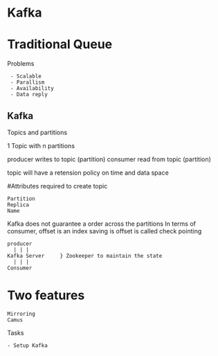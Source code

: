 # Kafka

# Traditional Queue
Problems
```
 - Scalable
 - Parallism
 - Availability
 - Data reply
 ```
## Kafka

Topics and partitions

1 Topic with n partitions

producer writes to topic (partition)
consumer read from topic (partition)

topic will have a retension policy on time and data space

#Attributes required to create topic

```
Partition
Replica
Name
```

Kafka does not guarantee a order across the partitions
In terms of consumer, offset is an index
saving is offset is called check pointing

```
producer
  | | |
Kafka Server     } Zookeeper to maintain the state
  | | |
Consumer  

```

# Two features

```
Mirroring
Camus
```

Tasks
```
- Setup Kafka
```




